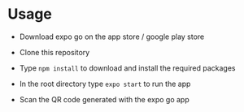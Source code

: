 # Usage
 - Download expo go on the app store / google play store
 
 - Clone this repository
 
 - Type `npm install` to download and install the required packages

 - In the root directory type `expo start` to run the app
 
 - Scan the QR code generated with the expo go app
